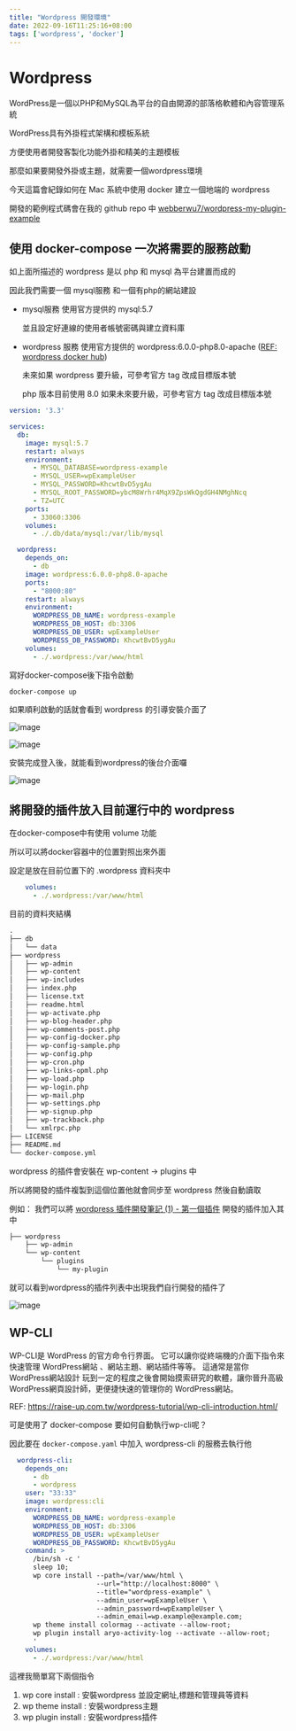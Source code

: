 ```yaml
---
title: "Wordpress 開發環境"
date: 2022-09-16T11:25:16+08:00
tags: ['wordpress', 'docker']
---
```

# Wordpress 

WordPress是一個以PHP和MySQL為平台的自由開源的部落格軟體和內容管理系統

WordPress具有外掛程式架構和模板系統

方便使用者開發客製化功能外掛和精美的主題模板

那麼如果要開發外掛或主題，就需要一個wordpress環境

今天這篇會紀錄如何在 Mac 系統中使用 docker 建立一個地端的 wordpress

開發的範例程式碼會在我的 github repo 中 [webberwu7/wordpress-my-plugin-example](https://github.com/webberwu7/wordpress-my-plugin-example)

## 使用 docker-compose 一次將需要的服務啟動
如上面所描述的 wordpress 是以 php 和 mysql 為平台建置而成的

因此我們需要一個 mysql服務 和一個有php的網站建設

* mysql服務
    使用官方提供的 mysql:5.7 

    並且設定好連線的使用者帳號密碼與建立資料庫

* wordpress 服務
    使用官方提供的 wordpress:6.0.0-php8.0-apache    ([REF: wordpress docker hub](https://hub.docker.com/_/wordpress))

    未來如果 wordpress 要升級，可參考官方 tag 改成目標版本號

    php 版本目前使用 8.0 如果未來要升級，可參考官方 tag 改成目標版本號

```yml
version: '3.3'

services:
  db:
    image: mysql:5.7
    restart: always
    environment:
      - MYSQL_DATABASE=wordpress-example
      - MYSQL_USER=wpExampleUser
      - MYSQL_PASSWORD=KhcwtBvD5ygAu
      - MYSQL_ROOT_PASSWORD=ybcM8Wrhr4MqX9ZpsWkQgdGH4NMghNcq
      - TZ=UTC
    ports:
      - 33060:3306
    volumes:
      - ./.db/data/mysql:/var/lib/mysql

  wordpress:
    depends_on:
      - db
    image: wordpress:6.0.0-php8.0-apache
    ports:
      - "8000:80"
    restart: always
    environment:
      WORDPRESS_DB_NAME: wordpress-example
      WORDPRESS_DB_HOST: db:3306
      WORDPRESS_DB_USER: wpExampleUser
      WORDPRESS_DB_PASSWORD: KhcwtBvD5ygAu
    volumes:
      - ./.wordpress:/var/www/html
```

寫好docker-compose後下指令啟動 
```
docker-compose up
```
如果順利啟動的話就會看到 wordpress 的引導安裝介面了

![image](https://imgur.com/O2193uv.png)

![image](https://imgur.com/lTYDKjX.png)

安裝完成登入後，就能看到wordpress的後台介面囉

![image](https://imgur.com/LCTH28q.png)


## 將開發的插件放入目前運行中的 wordpress 
在docker-compose中有使用 volume 功能

所以可以將docker容器中的位置對照出來外面

設定是放在目前位置下的 .wordpress 資料夾中

```yaml
    volumes:
      - ./.wordpress:/var/www/html
```

目前的資料夾結構
```txt
.
├── db
│   └── data
├── wordpress
│   ├── wp-admin
│   ├── wp-content
│   ├── wp-includes
│   ├── index.php
│   ├── license.txt
│   ├── readme.html
│   ├── wp-activate.php
│   ├── wp-blog-header.php
│   ├── wp-comments-post.php
│   ├── wp-config-docker.php
│   ├── wp-config-sample.php
│   ├── wp-config.php
│   ├── wp-cron.php
│   ├── wp-links-opml.php
│   ├── wp-load.php
│   ├── wp-login.php
│   ├── wp-mail.php
│   ├── wp-settings.php
│   ├── wp-signup.php
│   ├── wp-trackback.php
│   └── xmlrpc.php
├── LICENSE
├── README.md
└── docker-compose.yml
```

wordpress 的插件會安裝在 wp-content -> plugins 中

所以將開發的插件複製到這個位置他就會同步至 wordpress 然後自動讀取

例如： 我們可以將 [wordpress 插件開發筆記 (1) - 第一個插件](/WebberWuBlog/posts/202220915-develop-wordpress-plugin) 開發的插件加入其中

```txt
├── wordpress
    ├── wp-admin
    └── wp-content
        └── plugins 
            └── my-plugin 
```

就可以看到wordpress的插件列表中出現我們自行開發的插件了

![image](https://imgur.com/DyS7djk.png)


## WP-CLI
WP-CLI是 WordPress 的官方命令行界面。
它可以讓你從終端機的介面下指令來快速管理 WordPress網站 、網站主題、網站插件等等。
這通常是當你 WordPress網站設計 玩到一定的程度之後會開始摸索研究的軟體，讓你晉升高級 WordPress網頁設計師，更便捷快速的管理你的 WordPress網站。

REF: https://raise-up.com.tw/wordpress-tutorial/wp-cli-introduction.html/


可是使用了 docker-compose 要如何自動執行wp-cli呢？

因此要在 `docker-compose.yaml` 中加入 wordpress-cli 的服務去執行他

```yaml
  wordpress-cli:
    depends_on:
      - db
      - wordpress
    user: "33:33"
    image: wordpress:cli
    environment:
      WORDPRESS_DB_NAME: wordpress-example
      WORDPRESS_DB_HOST: db:3306
      WORDPRESS_DB_USER: wpExampleUser
      WORDPRESS_DB_PASSWORD: KhcwtBvD5ygAu
    command: >
      /bin/sh -c '
      sleep 10;
      wp core install --path=/var/www/html \
                      --url="http://localhost:8000" \
                      --title="wordpress-example" \
                      --admin_user=wpExampleUser \
                      --admin_password=wpExampleUser \
                      --admin_email=wp.example@example.com;
      wp theme install colormag --activate --allow-root;
      wp plugin install aryo-activity-log --activate --allow-root;
      '
    volumes:
      - ./.wordpress:/var/www/html
```

這裡我簡單寫下兩個指令
1. wp core install   : 安裝wordpress 並設定網址,標題和管理員等資料
2. wp theme install  : 安裝wordpress主題
3. wp plugin install : 安裝wordpress插件